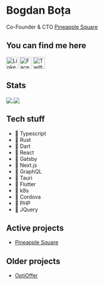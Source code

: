 Bogdan Boța
===========
Co-Founder & CTO [Pineapple Square](https://pineapplesquare.com)

You can find me here
-----

[<img height="32" width="32" src="https://unpkg.com/simple-icons@v4/icons/linkedin.svg" alt="LinkedIn" />](https://www.linkedin.com/in/bogdan-bota/)
[<img height="32" width="32" src="https://unpkg.com/simple-icons@v4/icons/facebook.svg" alt="Facebook" />](https://www.facebook.com/bogdibota)
[<img height="32" width="32" src="https://unpkg.com/simple-icons@v4/icons/twitter.svg" alt="Twitter" />](https://twitter.com/bogdibota)

Stats
-----

<a href="https://github.com/robrich">
  <img align="center" src="https://github-readme-stats.vercel.app/api?username=bogdibota&count_private=true&show_icons=true" />
</a>
<a href="https://github.com/robrich">
  <img align="center" src="https://github-readme-stats.vercel.app/api/top-langs/?username=bogdibota&count_private=true&show_icons=true&layout=compact" />
</a>

Tech stuff
----------

 - 💙 Typescript
 - 💙 Rust
 - 💙 Dart
 - 💙 React
 - 💙 Gatsby 
 - 💙 Next.js
 - 💙 GraphQL
 - 💙 Tauri
 - 💙 Flutter
 - 💙 k8s
 - 🤮 Cordova
 - 🤮 PHP
 - 🤮 JQuery

Active projects
---------------

 - [Pineapple Square](https://pineapplesquare.com)

Older projects
---------------

 - [OptiOffer](https://optioffer.com)
